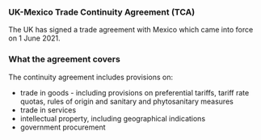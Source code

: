 ### UK-Mexico Trade Continuity Agreement (TCA)

The UK has signed a trade agreement with Mexico which came into force on 1 June 2021.

### What the agreement covers

The continuity agreement includes provisions on:

- trade in goods - including provisions on preferential tariffs, tariff rate quotas, rules of origin and sanitary and phytosanitary measures
- trade in services
- intellectual property, including geographical indications
- government procurement